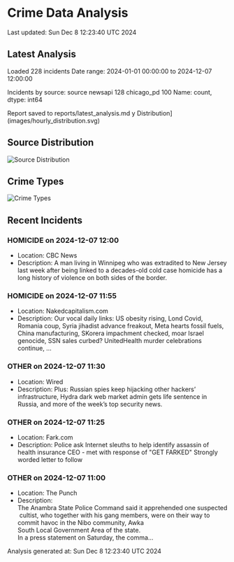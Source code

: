 # Crime Data Analysis
Last updated: Sun Dec  8 12:23:40 UTC 2024

## Latest Analysis

Loaded 228 incidents
Date range: 2024-01-01 00:00:00 to 2024-12-07 12:00:00

Incidents by source:
source
newsapi       128
chicago_pd    100
Name: count, dtype: int64

Report saved to reports/latest_analysis.md
y Distribution](images/hourly_distribution.svg)

## Source Distribution
![Source Distribution](images/source_distribution.svg)

## Crime Types
![Crime Types](images/crime_types.svg)

## Recent Incidents

### HOMICIDE on 2024-12-07 12:00
- Location: CBC News
- Description: A man living in Winnipeg who was extradited to New Jersey last week after being linked to a decades-old cold case homicide has a long history of violence on both sides of the border.


### HOMICIDE on 2024-12-07 11:55
- Location: Nakedcapitalism.com
- Description: Our vocal daily links: US obesity rising, Lond Covid, Romania coup, Syria jihadist advance freakout, Meta hearts fossil fuels, China manufacturing, SKorera impachment checked, moar Israel genocide, SSN sales curbed? UnitedHealth murder celebrations continue, …


### OTHER on 2024-12-07 11:30
- Location: Wired
- Description: Plus: Russian spies keep hijacking other hackers’ infrastructure, Hydra dark web market admin gets life sentence in Russia, and more of the week’s top security news.


### OTHER on 2024-12-07 11:25
- Location: Fark.com
- Description: Police ask Internet sleuths to help identify assassin of health insurance CEO - met with response of "GET FARKED" Strongly worded letter to follow


### OTHER on 2024-12-07 11:00
- Location: The Punch
- Description: The Anambra State Police Command said it apprehended one suspected cultist, who together with his gang members, were on their way to commit havoc in the Nibo community, Awka South Local Government Area of the state. In a press statement on Saturday, the comma…

Analysis generated at: Sun Dec  8 12:23:40 UTC 2024

